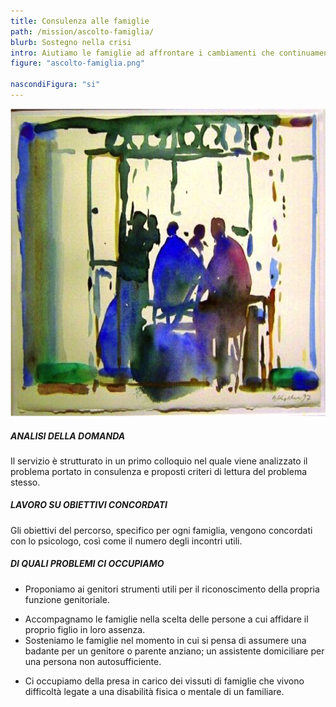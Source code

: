 ```yaml
---
title: Consulenza alle famiglie
path: /mission/ascolto-famiglia/
blurb: Sostegno nella crisi
intro: Aiutiamo le famiglie ad affrontare i cambiamenti che continuamente attraversano e i vissuti che li accompagnano, partendo dagli eventi critici che vengono portati in consulenza.
figure: "ascolto-famiglia.png"

nascondiFigura: "si"
---
```

![alt text](famiglia.png)

##### ANALISI DELLA DOMANDA
Il servizio è strutturato in un primo colloquio nel quale viene analizzato il problema portato in consulenza e proposti criteri di lettura del problema stesso.
##### LAVORO SU OBIETTIVI CONCORDATI
Gli obiettivi del percorso, specifico per ogni famiglia, vengono concordati con lo psicologo, così come il numero degli incontri utili.
##### DI QUALI PROBLEMI CI OCCUPIAMO 
* Proponiamo ai genitori strumenti utili per il riconoscimento della propria funzione genitoriale.
- Accompagnamo le famiglie  nella scelta delle persone a cui affidare il proprio figlio in loro assenza.
- Sosteniamo le famiglie nel momento in cui si pensa di assumere una badante per un genitore o parente anziano; un assistente domiciliare per una persona non autosufficiente.
+ Ci occupiamo della presa in carico dei vissuti di famiglie che vivono difficoltà legate a una disabilità fisica o mentale di un familiare.

